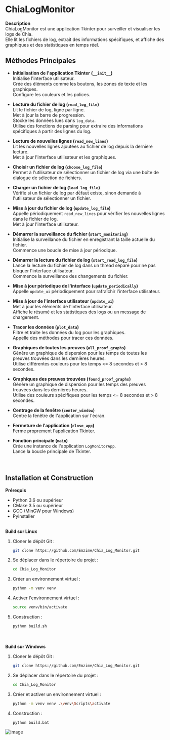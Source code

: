 # ChiaLogMonitor

**Description**  
ChiaLogMonitor est une application Tkinter pour surveiller et visualiser les logs de Chia.  
Elle lit les fichiers de log, extrait des informations spécifiques, et affiche des graphiques et des statistiques en temps réel.



## Méthodes Principales

- **Initialisation de l'application Tkinter (`__init__`)**  
  Initialise l'interface utilisateur.  
  Crée des éléments comme les boutons, les zones de texte et les graphiques.  
  Configure les couleurs et les polices.

- **Lecture du fichier de log (`read_log_file`)**  
  Lit le fichier de log, ligne par ligne.  
  Met à jour la barre de progression.  
  Stocke les données lues dans `log_data`.  
  Utilise des fonctions de parsing pour extraire des informations spécifiques à partir des lignes du log.

- **Lecture de nouvelles lignes (`read_new_lines`)**  
  Lit les nouvelles lignes ajoutées au fichier de log depuis la dernière lecture.  
  Met à jour l'interface utilisateur et les graphiques.

- **Choisir un fichier de log (`choose_log_file`)**  
  Permet à l'utilisateur de sélectionner un fichier de log via une boîte de dialogue de sélection de fichiers.

- **Charger un fichier de log (`load_log_file`)**  
  Vérifie si un fichier de log par défaut existe, sinon demande à l'utilisateur de sélectionner un fichier.

- **Mise à jour du fichier de log (`update_log_file`)**  
  Appelle périodiquement `read_new_lines` pour vérifier les nouvelles lignes dans le fichier de log.  
  Met à jour l'interface utilisateur.

- **Démarrer la surveillance du fichier (`start_monitoring`)**  
  Initialise la surveillance du fichier en enregistrant la taille actuelle du fichier.  
  Commence une boucle de mise à jour périodique.

- **Démarrer la lecture du fichier de log (`start_read_log_file`)**  
  Lance la lecture du fichier de log dans un thread séparé pour ne pas bloquer l'interface utilisateur.  
  Commence la surveillance des changements du fichier.

- **Mise à jour périodique de l'interface (`update_periodically`)**  
  Appelle `update_ui` périodiquement pour rafraîchir l'interface utilisateur.

- **Mise à jour de l'interface utilisateur (`update_ui`)**  
  Met à jour les éléments de l'interface utilisateur.  
  Affiche le résumé et les statistiques des logs ou un message de chargement.

- **Tracer les données (`plot_data`)**  
  Filtre et traite les données du log pour les graphiques.  
  Appelle des méthodes pour tracer ces données.

- **Graphiques de toutes les preuves (`all_proof_graphs`)**  
  Génère un graphique de dispersion pour les temps de toutes les preuves trouvées dans les dernières heures.  
  Utilise différentes couleurs pour les temps <= 8 secondes et > 8 secondes.

- **Graphiques des preuves trouvées (`found_proof_graphs`)**  
  Génère un graphique de dispersion pour les temps des preuves trouvées dans les dernières heures.  
  Utilise des couleurs spécifiques pour les temps <= 8 secondes et > 8 secondes.

- **Centrage de la fenêtre (`center_window`)**  
  Centre la fenêtre de l'application sur l'écran.

- **Fermeture de l'application (`close_app`)**  
  Ferme proprement l'application Tkinter.

- **Fonction principale (`main`)**  
  Crée une instance de l'application `LogMonitorApp`.  
  Lance la boucle principale de Tkinter.
<br><br><br>
## Installation et Construction

**Prérequis**  
- Python 3.6 ou supérieur  
- CMake 3.5 ou supérieur  
- GCC (MinGW pour Windows)  
- PyInstaller
<br><br>

**Build sur Linux**  
1. Cloner le dépôt Git :  
   ```bash
   git clone https://github.com/Emzime/Chia_Log_Monitor.git
2. Se déplacer dans le répertoire du projet :
   ```bash
   cd Chia_Log_Monitor       
3. Créer un environnement virtuel :
   ```bash
   python -m venv venv       
4. Activer l'environnement virtuel :
   ```bash
   source venv/bin/activate       
5. Construction :
   ```bash
   python build.sh
<br><br>
**Build sur Windows**  
1. Cloner le dépôt Git :  
   ```bash
   git clone https://github.com/Emzime/Chia_Log_Monitor.git       
2. Se déplacer dans le répertoire du projet :
   ```bash
   cd Chia_Log_Monitor
3. Créer et activer un environnement virtuel :
   ```bash
   python -m venv venv .\venv\Scripts\activate
4. Construction :
   ```bash
   python build.bat


![image](https://github.com/user-attachments/assets/702a71fa-c459-4c67-9594-ef9825bc91db)
